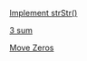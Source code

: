 [Implement strStr()](https://leetcode.com/problems/implement-strstr/)

[3 sum](https://leetcode.com/problems/3sum/)

[Move Zeros](https://leetcode.com/problems/move-zeroes/)